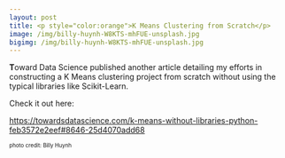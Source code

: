 ```yaml
---
layout: post
title: <p style="color:orange">K Means Clustering from Scratch</p>
image: /img/billy-huynh-W8KTS-mhFUE-unsplash.jpg
bigimg: /img/billy-huynh-W8KTS-mhFUE-unsplash.jpg
---
```


<b>T</b>oward Data Science published another article detailing my efforts in constructing a K Means clustering project from scratch without using the typical libraries like Scikit-Learn. 

Check it out here:

<a href="https://towardsdatascience.com/k-means-without-libraries-python-feb3572e2eef#8646-25d4070add68">https://towardsdatascience.com/k-means-without-libraries-python-feb3572e2eef#8646-25d4070add68</a>


<sup><sub>photo credit: Billy Huynh</sup></sub>
